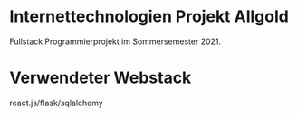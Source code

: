 # Internettechnologien Projekt Allgold

Fullstack Programmierprojekt im Sommersemester 2021. 

# Verwendeter Webstack

react.js/flask/sqlalchemy

